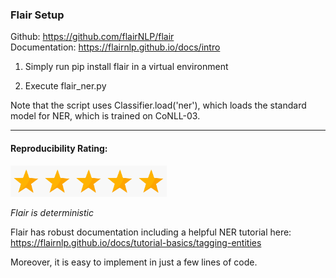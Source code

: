 ### Flair Setup

Github: https://github.com/flairNLP/flair \
Documentation: https://flairnlp.github.io/docs/intro

1. Simply run pip install flair in a virtual environment

2. Execute flair_ner.py

Note that the script uses Classifier.load('ner'), which loads the standard model for NER, which is trained on CoNLL-03.

---------

#### Reproducibility Rating:

<img src="../../figs/star_clip.jpg" alt="Star" width="50" height="50"><img src="../../figs/star_clip.jpg" alt="Star" width="50" height="50"><img src="../../figs/star_clip.jpg" alt="Star" width="50" height="50"><img src="../../figs/star_clip.jpg" alt="Star" width="50" height="50"><img src="../../figs/star_clip.jpg" alt="Star" width="50" height="50">

*Flair is deterministic*

Flair has robust documentation including a helpful NER tutorial here: https://flairnlp.github.io/docs/tutorial-basics/tagging-entities

Moreover, it is easy to implement in just a few lines of code.
